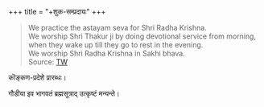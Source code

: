 +++
title = "+शुक-सम्प्रदायः"
+++

> We practice the astayam seva for Shri Radha Krishna.  
We worship Shri Thakur ji by doing devotional service from morning,  
when they wake up till they go to rest in the evening.  
We worship Shri Radha Krishna in Sakhi bhava.  
> Source: [TW](https://www.facebook.com/shrishuksampradaya/)


कॊङ्कण-प्रदेशे प्रारब्धः। 

गौडीया इव भागवतं ब्रह्मसूत्राद् उत्कृष्टं मन्यन्ते। 
